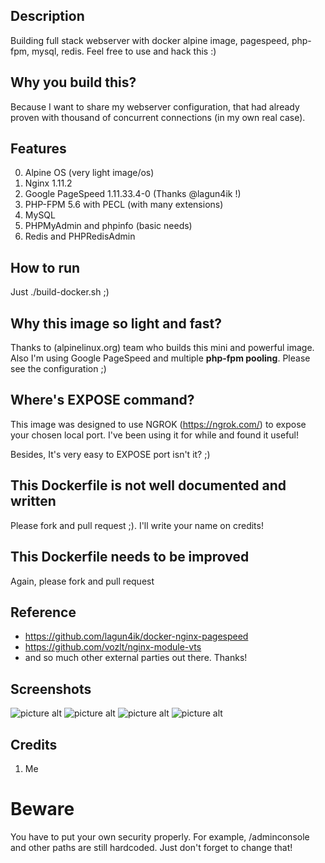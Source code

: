 ## Description ##
Building full stack webserver with docker alpine image, pagespeed, php-fpm, mysql, redis. 
Feel free to use and hack this :)

## Why you build this? ##
Because I want to share my webserver configuration, that had already proven with thousand of concurrent connections (in my own real case).

## Features ##
0. Alpine OS (very light image/os)
1. Nginx 1.11.2
2. Google PageSpeed 1.11.33.4-0 (Thanks @lagun4ik !)
3. PHP-FPM 5.6 with PECL (with many extensions)
4. MySQL
5. PHPMyAdmin and phpinfo (basic needs)
6. Redis and PHPRedisAdmin

## How to run ##
Just ./build-docker.sh ;)

## Why this image so light and fast? ##
Thanks to (alpinelinux.org) team who builds this mini and powerful image.
Also I'm using Google PageSpeed and multiple **php-fpm pooling**. Please see the configuration ;)

## Where's EXPOSE command? ##
This image was designed to use NGROK (https://ngrok.com/) to expose your chosen local port. 
I've been using it for while and found it useful!

Besides, It's very easy to EXPOSE port isn't it? ;)

## This Dockerfile is not well documented and written ##
Please fork and pull request ;). I'll write your name on credits!

## This Dockerfile needs to be improved 
Again, please fork and pull request

## Reference ##
+ https://github.com/lagun4ik/docker-nginx-pagespeed
+ https://github.com/vozlt/nginx-module-vts
+ and so much other external parties out there. Thanks!

## Screenshots ##
![picture alt](https://raw.githubusercontent.com/habibiefaried/habibiefaried.com/master/screenshots/H0.png "Web Admin Console")
![picture alt](https://raw.githubusercontent.com/habibiefaried/habibiefaried.com/master/screenshots/H1.png "Upstream Status")
![picture alt](https://raw.githubusercontent.com/habibiefaried/habibiefaried.com/master/screenshots/H2.png "PHPMyAdmin page")
![picture alt](https://raw.githubusercontent.com/habibiefaried/habibiefaried.com/master/screenshots/H3.png "PHPRedisAdmin page")

## Credits ##
1. Me

# Beware #
You have to put your own security properly. For example, /adminconsole and other paths are still hardcoded. Just don't forget to change that!
